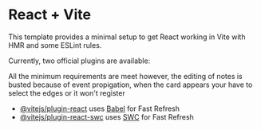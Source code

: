 # React + Vite

This template provides a minimal setup to get React working in Vite with HMR and some ESLint rules.

Currently, two official plugins are available:


All the minimum requirements are meet however, the editing of notes is busted because of event propigation, when the card appears your have to select the edges or it won't register


- [@vitejs/plugin-react](https://github.com/vitejs/vite-plugin-react/blob/main/packages/plugin-react/README.md) uses [Babel](https://babeljs.io/) for Fast Refresh
- [@vitejs/plugin-react-swc](https://github.com/vitejs/vite-plugin-react-swc) uses [SWC](https://swc.rs/) for Fast Refresh
